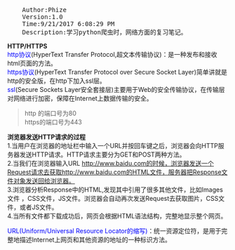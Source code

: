 <pre>
	Author:Phize
	Version:1.0
	Time:9/21/2017 6:08:29 PM 
	Description:学习python爬虫时，网络方面的复习笔记。
</pre>
<b>HTTP/HTTPS</b><br/>
<font color=blue>http协议</font>(HyperText Transfer Protocol,超文本传输协议)：是一种发布和接收html页面的方法。<br/>
<font color=blue>https协议</font>(HyperText Transfer Protocol over Secure Socket Layer)简单讲就是http的安全版，在http下加入ssl层。<br/>
<font color=blue>ssl</font>(Secure Sockets Layer安全套接层)主要用于Web的安全传输协议，在传输层对网络进行加密，保障在Internet上数据传输的安全。<br/>

>http 的端口号为80<br/>
>https的端口号为443<br/>

<b>浏览器发送HTTP请求的过程</b><br/>
1.当用户在浏览器的地址栏中输入一个URL并按回车键之后，浏览器会向HTTP服务器发送HTTP请求。HTTP请求主要分为GET和POST两种方法。<br/>
2.当我们在浏览器输入URL http://www.baidu.com的时候，浏览器发送一个Request请求去获取http://www.baidu.com的HTML文件，服务器把Response文件对象发送回给浏览器。<br/>
3.浏览器分析Response中的HTML,发现其中引用了很多其他文件，比如Images文件
，CSS文件，JS文件。浏览器会自动再次发送Request去获取图片，CSS文件，或者JS文件。<br/>
4.当所有文件都下载成功后，网页会根据HTML语法结构，完整地显示整个网页。<br/>

<font color=blue>URL(Uniform/Universal Resource Locator的缩写)</font>：统一资源定位符，是用于完整地描述Internet上网页和其他资源的地址的一种标识方法。<br/>




	